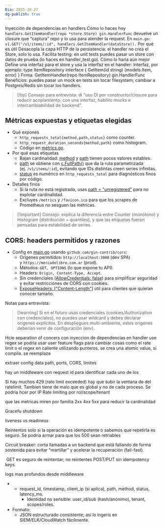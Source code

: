 ```yaml
---
Dia: 2025-10-27
dg-publish: true
---
```

Inyección de dependencias en handlers
Cómo lo haces hoy
`handlers.GetItemHandler(repo *store.Store) gin.HandlerFunc` devuelve un closure que “captura” repo y lo usa para atender la request.
En `main.go: v1.GET("/v1/items/:id", handlers.GetItemHandler(dataStore)).`
Por qué es útil
Desacopla la capa HTTP de la persistencia: el handler no crea el Store, solo lo usa.
Facilita testing: en unit tests puedes pasar un store con datos de prueba (lo haces en handler_test.go).
Cómo lo haría aún mejor
Define una interfaz para el store y usa la interfaz en el handler:
Interfaz, por ejemplo: type ItemRepository interface { GetItem(id string) (models.Item, error) }
Firma: GetItemHandler(repo ItemRepository) gin.HandlerFunc
Beneficios: puedes pasar un mock en tests sin tocar filesystem; cambiar a Postgres/Redis sin tocar los handlers.
>[!tip] Consejo para entrevista: di “uso DI por constructor/closure para reducir acoplamiento; con una interfaz, habilito mocks e intercambiabilidad de backend”.



## Métricas expuestas y etiquetas elegidas

- Qué expones
    - `http_requests_total{method,path,status}` como counter.
    - `http_request_duration_seconds{method,path}` como histogram.
    - Código en [metrics.go](vscode-file://vscode-app/usr/share/code/resources/app/out/vs/code/electron-browser/workbench/workbench.html).
- Por qué esas etiquetas
    - Bajan cardinalidad: [method](vscode-file://vscode-app/usr/share/code/resources/app/out/vs/code/electron-browser/workbench/workbench.html) y [path](vscode-file://vscode-app/usr/share/code/resources/app/out/vs/code/electron-browser/workbench/workbench.html) tienen pocos valores estables.
    - [path](vscode-file://vscode-app/usr/share/code/resources/app/out/vs/code/electron-browser/workbench/workbench.html) se obtiene con [c.FullPath()](vscode-file://vscode-app/usr/share/code/resources/app/out/vs/code/electron-browser/workbench/workbench.html) que da la ruta parametrizada (ej. `/v1/items/:id`), evitando que IDs distintas creen series infinitas.
    - [status](vscode-file://vscode-app/usr/share/code/resources/app/out/vs/code/electron-browser/workbench/workbench.html) es numérico en `http_requests_total` para diagnósticos finos por código.
- Detalles finos
    - Si la ruta no está registrada, usas [path = "unregistered"](vscode-file://vscode-app/usr/share/code/resources/app/out/vs/code/electron-browser/workbench/workbench.html) para no explotar cardinalidad.
    - Excluyes `/metrics` y `/favicon.ico` para que los scrapes de Prometheus no sesguen las métricas.

>[!important] Consejo: explica la diferencia entre Counter (monótono) y Histogram (distribución + quantiles), y que las etiquetas fueron pensadas para estabilidad de series.



## CORS: headers permitidos y razones

- Config en [main.go](vscode-file://vscode-app/usr/share/code/resources/app/out/vs/code/electron-browser/workbench/workbench.html) usando `github.com/gin-contrib/cors`:
    - Orígenes permitidos: `http://localhost:3000` (dev SPA) y `https://mercadolibre.com.ar` (prod).
    - Métodos: `GET, OPTIONS` (lo que expone tu API).
    - Headers: `Origin, Content-Type, Accept`.
    - Sin credenciales ([AllowCredentials: false](vscode-file://vscode-app/usr/share/code/resources/app/out/vs/code/electron-browser/workbench/workbench.html)) para simplificar seguridad y evitar restricciones de CORS con cookies.
    - [ExposeHeaders: ["Content-Length"]](vscode-file://vscode-app/usr/share/code/resources/app/out/vs/code/electron-browser/workbench/workbench.html) útil para clientes que quieran conocer tamaño.

Notas para entrevista:
>[!warning]  Si en el futuro usas credenciales (cookies/Authorization con credenciales), no puedes usar wildcard y debes declarar orígenes explícitos.
>En despliegues multi-ambiente, estos orígenes deberían venir de configuración (env).


Hcie separation of concers con inyeccion de dependencias en handler
use regex
se podria usar user feature flags para cambiar cosas como el rate limit o el regex en caliente utilizando punteros. se crea una atomic value, si compila. se reemplaza

extraer config data path, ports, CORS, límites

hay un middleware con request id para identificar cada uno de los 


Si hay muchos 429 (rate limit exceeded) hay que subir la ventana de del ratelimit. Tambien tiene de malo que es global y no de cada proceso. Se podria hcer por IP 
Rate limiting por rol/scope/tenant

que las metricas miren por familia 2xx 4xx 5xx para reducir la cardinalidad


Gracefu shutdown


liveness vs readiness


Reintentos solo si la operación es idempotente o sabemos que repetirla es seguro. Se podria armar para que los 500 sean retriables

Circuit breaker: corta llamadas a un backend que está fallando de forma sostenida para evitar “martillar” y acelerar la recuperación (fail-fast).

 GET es seguro de reintentar; no reintentes POST/PUT sin idempotency keys.

logs mas profundos desde middleware
- - request_id, timestamp, client_ip (si aplica), path, method, status, latency_ms.
    - Identidad no sensible: user_id/sub (hash/anónimo), tenant, scopes/roles.
- Formato:
    - JSON estructurado consistente; así lo ingerís en SIEM/ELK/CloudWatch fácilmente.
